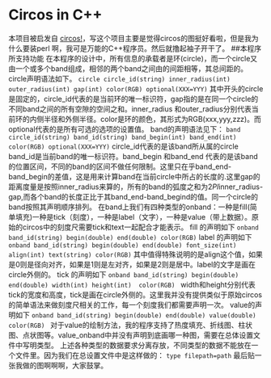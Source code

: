 ﻿# Circos in C++
本项目被启发自 [circos!](http://circos.ca)，写这个项目主要是觉得circos的图挺好看啦，但是我为什么要装perl 啊，我可是万能的C++程序员。然后就撸起袖子开干了。
##本程序所支持功能
在本程序的设计中，所有信息的承载者是环(circle)，而一个circle又由一个或多个band组成，相邻的两个band之间由的间距相等，其总间距的。circle声明语法如下。
`circle circle_id(string) inner_radius(int) outer_radius(int) gap(int) color(RGB) optional(XXX=YYY)`
其中开头的circle是固定的，circle_id代表的是当前环的唯一标识符，gap指的是在同一个circle的不同band之间的所有空隙的空间之和。inner_radius 和outer_radius分别代表当前环的内侧半径和外侧半径。color是环的颜色，其形式为RGB(xxx,yyy,zzz)。而optional代表的是所有可选的选项的设置值。
band的声明语法见下：
`band circle_id(string) band_id(string) band_begin(int) band_end(int) color(RGB) optional(XXX=YYY)`
circle_id代表的是该band所从属的circle band_id是当前band的唯一标识符。band_begin 和band_end 代表的是该band的位置区间，不同的band的区间不做任何限制。这里只在乎band_end-band_begin的差值，这是用来计算band在当前circle中所占的长度的.这里gap的距离度量是按照inner_radius来算的，所有的band的弧度之和为2*PI*inner_radius-gap,而各个band的长度正比于其band_end-band_begind的值。同一个circle的band按照其声明顺序排列。
在band上我们有四种类型的onband：一种是fill(简单填充)一种是tick（刻度），一种是label（文字），一种是value（带上数据）。原始的circos中的刻度尺需要tick和text一起配合才能表示。
fill 的声明如下
`onband band_id(string) begin(double) end(double) color(RGB)`
label 的声明如下
`onband band_id(string) begin(double) end(double) font_size(int) align(int) text(string) color(RGB)`
其中值得特殊说明的是align这个值，如果是0则是径向对齐，如果是1则是左对齐，如果是2则是居中。label的文字是画在circle外侧的。
tick 的声明如下
`onband band_id(string) begin(double) end(double) width(int) height(int)  color(RGB) `
width和height分别代表tick的宽度和高度，tick是画在circle外侧的。这里我并没有提供类似于原始circos的简单语法来做刻度尺相关的工作，每一个刻度我们都需要声明一次。
value的声明如下
`onband band_id(string) begin(double) end(double) value(double)  color(RGB) `
对于value的绘制方法，我的程序支持了热度填充、折线图、柱状图、点状图等。value_onband中并没有声明到底画哪一种图，需要在总体设置文件中写明类型。
上述各种类型的数据要求分离存放，不同类型的数据不能放在一个文件里。因为我们在总设置文件中是这样做的：
`type filepath=path`
最后贴一张我做的图啊啊啊，大家鼓掌。
